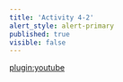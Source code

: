 ```yaml
---
title: 'Activity 4-2'
alert_style: alert-primary
published: true
visible: false
---
```


[plugin:youtube](https://youtu.be/MFzDaBzBlL0)
